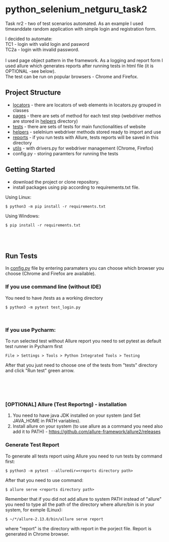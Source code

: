 # python_selenium_netguru_task2
Task nr2 - two of test scenarios automated. As an example I used timeanddate random application with simple login and registration form. 

I decided to automate: <br>
TC1 - login with valid login and pasword <br>
TC2a - login with invalid password. <br>
<br>
I used page object pattern in the framework. As a logging and report form I used allure which generates reports after running tests in html file (it is OPTIONAL -see below). <br>
The test can be run on popular browsers - Chrome and Firefox.


## Project Structure

- [locators](locators) - there are locators of web elements in locators.py grouped in classes
- [pages](pages) - there are sets of method for each test step (webdriver methos are stored in [helpers](helpers) directory)
- [tests](tests) - there are sets of tests for main functionalities of website
- [helpers](helpers) - selelnium webdriver methods stored ready to import and use
- [reports](reports) - if you run tests with Allure, tests reports will be saved in this directory
- [utils](utils) - with drivers.py for webdriver management (Chrome, Firefox)
- config.py - storing paramters for running the tests

## Getting Started

- download the project or clone repository. 
- install packages using pip according to requirements.txt file.

Using Linux:
```
$ python3 -m pip install -r requirements.txt
```

Using Windows:
```
$ pip install -r requirements.txt
```

<br>
<br>

## Run Tests
In [config.py](config) file by entering paramaters you can choose which browser you choose (Chrome and Firefox are available).

### If you use command line (without IDE)

You need to have /tests as a working directory
```
$ python3 -m pytest test_login.py
```

<br>

### If you use Pycharm:

To run selected test without Allure report you need to set pytest as default test runner in Pycharm first
```
File > Settings > Tools > Python Integrated Tools > Testing
```
After that you just need to choose one of the tests from "tests" directory and click "Run test" green arrow. 


<br>
<br>
<br>

### [OPTIONAL] Allure (Test Reportng) - installation 

1. You need to have java JDK installed on your system (and Set JAVA_HOME in PATH variables).
2. Install allure on your system (to use allure as a command you need also add it to PATH) - https://github.com/allure-framework/allure2/releases


### Generate Test Report

To generate all tests report using Allure you need to run tests by command first:
```
$ python3 -m pytest --alluredir=<reports directory path>
```
After that you need to use command:
```
$ allure serve <reports directory path>
```
Remember that if you did not add allure to system PATH instead of "allure" you need to type all the path of the directory where allure/bin is in your system,
for exmple (Linux):
```
$ ~/*/allure-2.13.8/bin/allure serve report

```
where "report" is the directory with report in the porject file.
Report is generated in Chrome browser.
